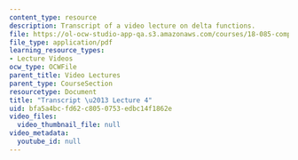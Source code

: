 ```yaml
---
content_type: resource
description: Transcript of a video lecture on delta functions.
file: https://ol-ocw-studio-app-qa.s3.amazonaws.com/courses/18-085-computational-science-and-engineering-i-fall-2008/bfa5a4bcfd62c8050753edbc14f1862e_18-085F08-L04.pdf
file_type: application/pdf
learning_resource_types:
- Lecture Videos
ocw_type: OCWFile
parent_title: Video Lectures
parent_type: CourseSection
resourcetype: Document
title: "Transcript \u2013 Lecture 4"
uid: bfa5a4bc-fd62-c805-0753-edbc14f1862e
video_files:
  video_thumbnail_file: null
video_metadata:
  youtube_id: null
---
```

